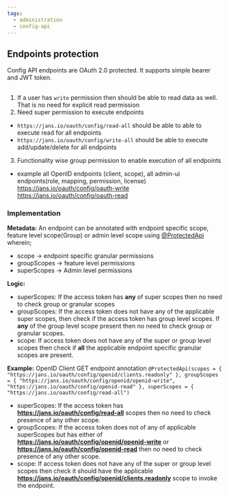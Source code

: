 ```yaml
---
tags:
  - administration
  - config-api
---
```


## Endpoints protection
Config API endpoints are OAuth 2.0 protected. It supports simple bearer and JWT token.

## 


1) If a user has `write` permission then should be able to read data as well. That is no need for explicit read permission
2) Need super permission to execute endpoints
 - `https://jans.io/oauth/config/read-all` should be able to able to execute read for all endpoints
- `https://jans.io/oauth/config/write-all` should be able to execute add/update/delete for all endpoints
3) Functionality wise group permission to enable execution of all endpoints
 - example all OpenID endpoints (client, scope), all admin-ui endpoints(role, mapping, permission, license)
 https://jans.io/oauth/config/oauth-write
https://jans.io/oauth/config/oauth-read

### Implementation
**Metadata:**
An endpoint can be annotated with endpoint specific scope, feature level scope(Group) or admin level scope using [@ProtectedApi](https://github.com/JanssenProject/jans/blob/main/jans-config-api/shared/src/main/java/io/jans/configapi/core/rest/ProtectedApi.java) wherein;
- scope -> endpoint specific granular permissions
- groupScopes -> feature level permissions
- superScopes -> Admin level permissions

**Logic:**
- superScopes: If the access token has **any** of super scopes then no need to check group or granular scopes
- groupScopes: If the access token does not have any of the applicable super scopes, then check if the access token has group level scopes. If **any** of the group level scope present then no need to check group or granular scopes.
- scope: If access token does not have any of the super or group level scopes then check if **all** the applicable endpoint specific granular scopes are present.


**Example:**
OpenID Client GET endpoint annotation
`@ProtectedApi(scopes = { "https://jans.io/oauth/config/openid/clients.readonly" }, groupScopes = {
            "https://jans.io/oauth/config/openid/openid-write", "https://jans.io/oauth/config/openid-read" }, superScopes = { "https://jans.io/oauth/config/read-all")`

- superScopes: If the access token has **https://jans.io/oauth/config/read-all** scopes then no need to check presence of any other scope.
- groupScopes: If the access token does not of any of applicable superScopes but has either of **https://jans.io/oauth/config/openid/openid-write** or **https://jans.io/oauth/config/openid-read** then no need to check presence of any other scope.
- scope: If access token does not have any of the super or group level scopes then check it should have the applicable **https://jans.io/oauth/config/openid/clients.readonly** scope to invoke the endpoint.

